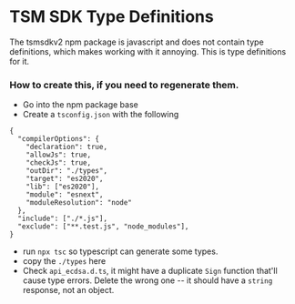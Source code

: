 # TSM SDK Type Definitions

The tsmsdkv2 npm package is javascript and does not contain type definitions, which makes working with it annoying.
This is type definitions for it.

### How to create this, if you need to regenerate them.

- Go into the npm package base
- Create a `tsconfig.json` with the following

```
{
  "compilerOptions": {
    "declaration": true,
    "allowJs": true,
    "checkJs": true,
    "outDir": "./types",
    "target": "es2020",
    "lib": ["es2020"],
    "module": "esnext",
    "moduleResolution": "node"
  },
  "include": ["./*.js"],
  "exclude": ["**.test.js", "node_modules"],
}
```

- run `npx tsc` so typescript can generate some types.
- copy the `./types` here
- Check `api_ecdsa.d.ts`, it might have a duplicate `Sign` function that'll cause type errors. Delete the wrong one -- it should have a `string` response, not an object.
